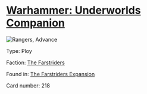 # [Warhammer: Underworlds Companion](https://guidokessels.github.io/wh-underworlds)

  

![Rangers, Advance](https://warhammerunderworlds.com/wp-content/uploads/sites/6/2018/03/218_ENG.png)



Type: Ploy

Faction: [The Farstriders](https://guidokessels.github.io/wh-underworlds/factions/the-farstriders)

Found in: [The Farstriders Expansion](https://guidokessels.github.io/wh-underworlds/locations/the-farstriders-expansion)

Card number: 218
